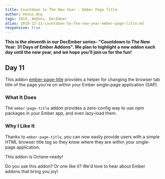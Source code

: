 ```yaml
---
title: Countdown to The New Year - Ember Page Title
author: Venus Ang
tags: 2019, Addons, DecEmber
alias: 2019-12-11-countdown-to-the-new-year-ember-page-title.md
responsive: true
---
```


**This is the eleventh in our DecEmber series- "Countdown to The New Year: 31 Days of Ember Addons". We plan to highlight a new addon each day until the new year, and we hope you'll join us for the fun!**

## Day 11

This addon [ember-page-title](https://emberobserver.com/addons/ember-page-title) provides a helper for changing the browser tab title of the page you're on within your Ember single-page application (SAP).

### What It Does

The `ember-page-title` addon provides a zero-config way to use npm packages in your Ember app, and even lazy-load them.

### Why I Like It

Thanks to `ember-page-title`, you can now easily provide users with a simple HTML browser title tag so they know where they are within your single-page application.

This addon is Octane-ready! <check to make sure it is>

Do you use this addon? Or one like it? We'd love to hear about Ember addons that bring you joy!
